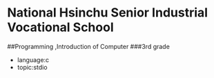 # National Hsinchu Senior Industrial Vocational School
##Programming ,Introduction of Computer
###3rd grade
- language:c
- topic:stdio
